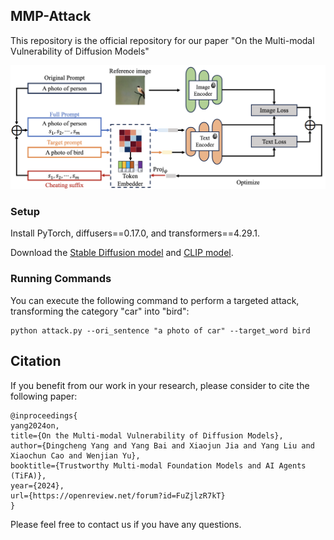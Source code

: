 ## MMP-Attack

This repository is the official repository for our paper "On the Multi-modal Vulnerability of Diffusion Models" 

<p align="center">
  <img src="figures/pipeline.png" alt="bounding box" width="640px">
</p>

### Setup
Install PyTorch, diffusers==0.17.0, and transformers==4.29.1.

Download the [Stable Diffusion model](https://huggingface.co/CompVis/stable-diffusion-v1-4) and [CLIP model](https://huggingface.co/openai/clip-vit-large-patch14).

### Running Commands

You can execute the following command to perform a targeted attack, transforming the category "car" into "bird":
```
python attack.py --ori_sentence "a photo of car" --target_word bird 
```

## Citation

If you benefit from our work in your research, please consider to cite the following paper:
```
@inproceedings{
yang2024on,
title={On the Multi-modal Vulnerability of Diffusion Models},
author={Dingcheng Yang and Yang Bai and Xiaojun Jia and Yang Liu and Xiaochun Cao and Wenjian Yu},
booktitle={Trustworthy Multi-modal Foundation Models and AI Agents (TiFA)},
year={2024},
url={https://openreview.net/forum?id=FuZjlzR7kT}
}
```

Please feel free to contact us if you have any questions.
